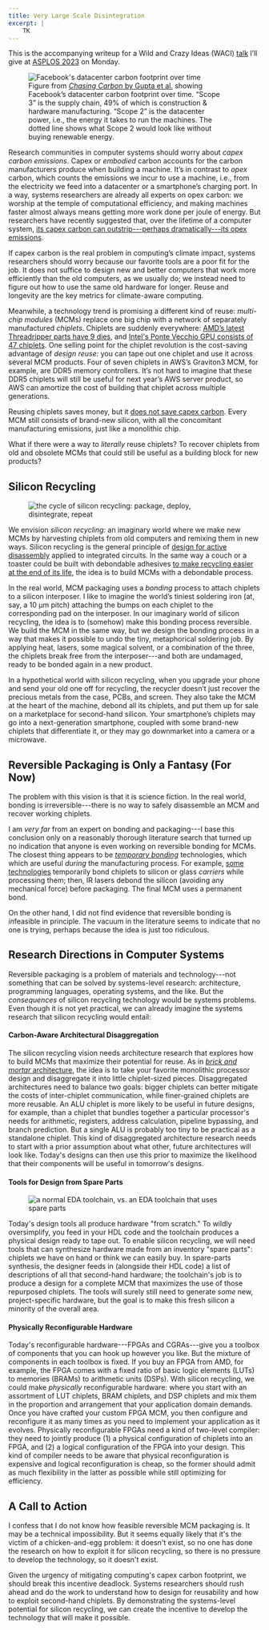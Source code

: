 ```yaml
---
title: Very Large Scale Disintegration
excerpt: |
    TK
---
```

<aside>
This is the accompanying writeup for a Wild and Crazy Ideas (WACI) <a href="{{site.base}}/media/vlsd/vlsd-waci23-slides.pdf">talk</a> I’ll give at <a href="https://asplos-conference.org">ASPLOS 2023</a> on Monday.
</aside>

<figure style="max-width: 400px;">
<img src="{{ site.base }}/media/vlsd/carbon.png" alt="Facebook's datacenter carbon footprint over time">
<figcaption>Figure from <a href="https://ugupta.com/files/ChasingCarbon_HPCA2021.pdf"><em>Chasing Carbon</em> by Gupta et al.</a> showing Facebook&rsquo;s datacenter carbon footprint over time. &ldquo;Scope 3&rdquo; is the supply chain, 49% of which is construction & hardware manufacturing. &ldquo;Scope 2&rdquo; is the datacenter power, i.e., the energy it takes to run the machines. The dotted line shows what Scope 2 would look like without buying renewable energy.</figcaption>
</figure>

Research communities in computer systems should worry about *capex carbon emissions*.
Capex or *embodied* carbon accounts for the carbon manufacturers produce when building a machine.
It’s in contrast to *opex* carbon, which counts the emissions we incur to use a machine, i.e., from the electricity we feed into a datacenter or a smartphone’s charging port.
In a way, systems researchers are already all experts on opex carbon: we worship at the temple of computational efficiency, and making machines faster almost always means getting more work done per joule of energy.
But researchers have recently suggested that, over the lifetime of a computer system, [its capex carbon can outstrip---perhaps dramatically---its opex emissions][chasing].

If capex carbon is the real problem in computing’s climate impact, systems researchers should worry because our favorite tools are a poor fit for the job.
It does not suffice to design new and better computers that work more efficiently than the old computers, as we usually do; we instead need to figure out how to use the same old hardware for longer.
Reuse and longevity are the key metrics for climate-aware computing.

Meanwhile, a technology trend is promising a different kind of reuse: *multi-chip modules* (MCMs) replace one big chip with a network of separately manufactured *chiplets*.
Chiplets are suddenly everywhere: [AMD’s latest Threadripper parts have 9 dies][threadripper], and [Intel's Ponte Vecchio GPU consists of 47 chiplets][intelpv].
One selling point for the chiplet revolution is the cost-saving advantage of *design reuse:* you can tape out one chiplet and use it across several MCM products.
Four of seven chiplets in AWS’s Graviton3 MCM, for example, are DDR5 memory controllers.
It’s not hard to imagine that these DDR5 chiplets will still be useful for next year’s AWS server product, so AWS can amortize the cost of building that chiplet across multiple generations.

Reusing chiplets saves money, but it [does not save capex carbon][greenchiplets].
Every MCM still consists of brand-new silicon, with all the concomitant manufacturing emissions, just like a monolithic chip.

What if there were a way to *literally* reuse chiplets?
To recover chiplets from old and obsolete MCMs that could still be useful as a building block for new products?

## Silicon Recycling

<figure style="max-width: 400px;">
<img src="{{ site.base }}/media/vlsd/cycle.png" alt="the cycle of silicon recycling: package, deploy, disintegrate, repeat">
</figure>

We envision *silicon recycling:* an imaginary world where we make new MCMs by harvesting chiplets from old computers and remixing them in new ways.
Silicon recycling is the general principle of [design for active disassembly][dfad] applied to integrated circuits.
In the same way a couch or a toaster could be built with debondable adhesives [to make recycling easier at the end of its life][debond], the idea is to build MCMs with a debondable process.

In the real world, MCM packaging uses a *bonding* process to attach chiplets to a silicon interposer.
I like to imagine the world’s tiniest soldering iron (at, say, a 10&nbsp;µm pitch) attaching the bumps on each chiplet to the corresponding pad on the interposer.
In our imaginary world of silicon recycling, the idea is to (somehow) make this bonding process reversible.
We build the MCM in the same way, but we design the bonding process in a way that makes it possible to undo the tiny, metaphorical soldering job.
By applying heat, lasers, some magical solvent, or a combination of the three, the chiplets break free from the interposer---and both are undamaged, ready to be bonded again in a new product.

In a hypothetical world with silicon recycling, when you upgrade your phone and send your old one off for recycling, the recycler doesn’t just recover the precious metals from the case, PCBs, and screen.
They also take the MCM at the heart of the machine, debond all its chiplets, and put them up for sale on a marketplace for second-hand silicon.
Your smartphone’s chiplets may go into a next-generation smartphone, coupled with some brand-new chiplets that differentiate it, or they may go downmarket into a camera or a microwave.

## Reversible Packaging is Only a Fantasy (For Now)

The problem with this vision is that it is science fiction.
In the real world, bonding is irreversible---there is no way to safely disassemble an MCM and recover working chiplets.

I am *very far* from an expert on bonding and packaging---I base this conclusion only on a reasonably thorough literature search that turned up no indication that anyone is even working on reversible bonding for MCMs.
The closest thing appears to be [*temporary bonding*][montmeat] technologies, which which are useful *during* the manufacturing process.
For example, [some technologies][ibm] temporarily bond chiplets to silicon or glass *carriers* while processing them; then, IR lasers debond the silicon (avoiding any mechanical force) before packaging.
The final MCM uses a permanent bond.

On the other hand, I did not find evidence that reversible bonding is *in*feasible in principle.
The vacuum in the literature seems to indicate that no one is trying, perhaps because the idea is just too ridiculous.

## Research Directions in Computer Systems

Reversible packaging is a problem of materials and technology---not something that can be solved by systems-level research: architecture, programming languages, operating systems, and the like.
But the *consequences* of silicon recycling technology would be systems problems.
Even though it is not yet practical, we can already imagine the systems research that silicon recycling would entail:

#### Carbon-Aware Architectural Disaggregation

The silicon recycling vision needs architecture research that explores how to build MCMs that maximize their potential for reuse.
As in [*brick and mortar* architecture][brickandmortar],
the idea is to take your favorite monolithic processor design and disaggregate it into little chiplet-sized pieces.
Disaggregated architectures need to balance two goals:
bigger chiplets can better mitigate the costs of inter-chiplet communication,
while finer-grained chiplets are more reusable.
An ALU chiplet is more likely to be useful in future designs, for example, than a chiplet that bundles together a particular processor's needs for arithmetic, registers, address calculation, pipeline bypassing, and branch prediction.
But a single ALU is probably too tiny to be practical as a standalone chiplet.
This kind of disaggregated architecture research needs to start with a prior assumption about what other, future architectures will look like.
Today's designs can then use this prior to maximize the likelihood that their components will be useful in tomorrow's designs.

#### Tools for Design from Spare Parts

<figure style="max-width: 400px;">
<img src="{{ site.base }}/media/vlsd/spareparts.png" alt="a normal EDA toolchain, vs. an EDA toolchain that uses spare parts">
</figure>

Today's design tools all produce hardware "from scratch."
To wildly oversimplify, you feed in your HDL code and the toolchain produces a physical design ready to tape out.
To enable silicon recycling, we will need tools that can synthesize hardware made from an inventory "spare parts":
chiplets we have on hand or think we can easily buy.
In spare-parts synthesis, the designer feeds in (alongside their HDL code) a list of descriptions of all that second-hand hardware;
the toolchain's job is to produce a design for a complete MCM that maximizes the use of those repurposed chiplets.
The tools will surely still need to generate *some* new, project-specific hardware, but the goal is to make this fresh silicon a minority of the overall area.

#### Physically Reconfigurable Hardware

Today's reconfigurable hardware---FPGAs and CGRAs---give you a toolbox of components that you can hook up however you like.
But the mixture of components in each toolbox is fixed.
If you buy an FPGA from AMD, for example, the FPGA comes with a fixed ratio of basic logic elements (LUTs) to memories (BRAMs) to arithmetic units (DSPs).
With silicon recycling, we could make *physically* reconfigurable hardware: where you start with an assortment of LUT chiplets, BRAM chiplets, and DSP chiplets and mix them in the proportion and arrangement that your application domain demands.
Once you have crafted your custom FPGA MCM, you then configure and reconfigure it as many times as you need to implement your application as it evolves.
Physically reconfigurable FPGAs need a kind of two-level compiler:
they need to jointly produce (1) a physical configuration of chiplets into an FPGA, and (2) a logical configuration of the FPGA into your design.
This kind of compiler needs to be aware that physical reconfiguration is expensive and logical reconfiguration is cheap, so the former should admit as much flexibility in the latter as possible while still optimizing for efficiency.

## A Call to Action

I confess that I do not know how feasible reversible MCM packaging is.
It may be a technical impossibility.
But it seems equally likely that it's the victim of a chicken-and-egg problem:
it doesn't exist, so no one has done the research on how to exploit it for silicon recycling, so there is no pressure to develop the technology, so it doesn't exist.

Given the urgency of mitigating computing's capex carbon footprint, we should break this incentive deadlock.
Systems researchers should rush ahead and do the work to understand how to design for reusability and how to exploit second-hand chiplets.
By demonstrating the systems-level potential for silicon recycling, we can create the incentive to develop the technology that will make it possible.

[chasing]: https://ugupta.com/files/ChasingCarbon_HPCA2021.pdf
[intelpv]: https://www.servethehome.com/intel-enters-a-new-era-of-chiplets-that-will-change-everything-34/
[threadripper]: https://en.wikichip.org/wiki/amd/ryzen_threadripper/pro_5995wx
[greenchiplets]: https://publica.fraunhofer.de/handle/publica/409195
[debond]: https://pubs.rsc.org/en/content/articlelanding/2022/GC/D1GC03306A
[dfad]: https://ieeexplore.ieee.org/document/1437007
[ibm]: https://research.ibm.com/blog/IBM-TEL-chip-debonding
[montmeat]: https://www.sciencedirect.com/science/article/abs/pii/S0167931717301065
[brickandmortar]: https://dl.acm.org/doi/10.1145/1250662.1250693
